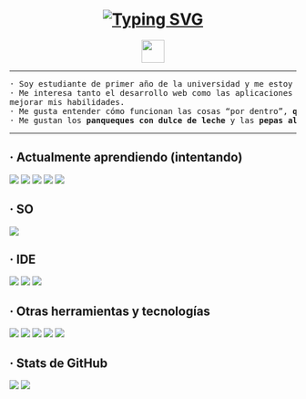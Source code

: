 <!-- **dannitacode/dannitacode** is a ✨ _special_ ✨ repository because its `README.md` (this file) appears on your GitHub profile. -->

<h1 align="center">
  <a href="https://git.io/typing-svg"><img src="https://readme-typing-svg.herokuapp.com?font=Fira+Code&size=19&duration=2500&pause=1030&color=FFFFFF&center=true&vCenter=true&width=435&lines=Hola%2C+this+is+my+GitHub+profile+(%3A" alt="Typing SVG" /></a>
</h1>
<div align="center"><img height="40" src="https://emoji.gg/assets/emoji/7333-parrotdance.gif"></div>
<hr>
<pre>
· Soy estudiante de primer año de la universidad y me estoy formando en la <b>Tecnicatura de Desarrollo de Software</b>.
· Me interesa tanto el desarrollo web como las aplicaciones de escritorio, y disfruto aprender por mi cuenta para 
mejorar mis habilidades.
· Me gusta entender cómo funcionan las cosas “por dentro”, <b>quizás más de lo que debería</b>.
· Me gustan los <b>panqueques con dulce de leche</b> y las <b>pepas alemanas</b> (:
</pre>
<hr>

<h2>· Actualmente aprendiendo (intentando)</h2>
<span> 
  <img src="https://img.shields.io/badge/java-%23ED8B00.svg?style=for-the-badge&logo=openjdk&logoColor=white">
  <img src="https://img.shields.io/badge/python-3670A0?style=for-the-badge&logo=python&logoColor=ffdd54">
  <img src="https://img.shields.io/badge/html5-%23E34F26.svg?style=for-the-badge&logo=html5&logoColor=white">
  <img src="https://img.shields.io/badge/css3-%231572B6.svg?style=for-the-badge&logo=css3&logoColor=white">
  <img src="https://img.shields.io/badge/JavaScript-F7DF1E?style=for-the-badge&logo=javascript&logoColor=black">
</span>
<h2>· SO</h2>
<span>
  <img src="https://img.shields.io/badge/Linux%20Mint-87CF3E?style=for-the-badge&logo=Linux%20Mint&logoColor=white">
</span>
<h2>· IDE</h2>
<span>
<img src="https://img.shields.io/badge/NetBeansIDE-1B6AC6.svg?style=for-the-badge&logo=apache-netbeans-ide&logoColor=white">
<img src="https://img.shields.io/badge/IntelliJIDEA-000000.svg?style=for-the-badge&logo=intellij-idea&logoColor=white">
<img src="https://img.shields.io/badge/Visual_Studio_Code-0078D4?style=for-the-badge&logo=visual%20studio%20code&logoColor=white">
</span>
<h2>· Otras herramientas y tecnologías</h2>
<span>
  <img src="https://img.shields.io/badge/Git-F05032?style=for-the-badge&logo=git&logoColor=white">
  <img src="https://img.shields.io/badge/Xampp-F37623?style=for-the-badge&logo=xampp&logoColor=white">
  <img src="https://img.shields.io/badge/MariaDB-003545?style=for-the-badge&logo=mariadb&logoColor=white">
  <img src="https://img.shields.io/badge/markdown-%23000000.svg?style=for-the-badge&logo=markdown&logoColor=white">
  <img src="https://img.shields.io/badge/Obsidian-%23483699.svg?style=for-the-badge&logo=obsidian&logoColor=white">
</span>

<h2>· Stats de GitHub</h2>
<img src="https://github-readme-stats.vercel.app/api?username=dannitacode&show_icons=true&theme=dark&hide_title=true&include_all_commits=true&hide_border=true&bg_color=1F222E&title_color=F85D7F&icon_color=F8D866">
<img src="https://github-readme-stats.vercel.app/api/top-langs/?username=dannitacode&custom_title=Lenguajes&layout=compact&theme=dark&hide_border=true&bg_color=1F222E&title_color=F85D7F&icon_color=F8D866">
